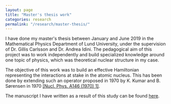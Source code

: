 ```yaml
---
layout: page
title: "Master's thesis work"
categories: research
permalink: "/research/master-thesis/" 
---
```


I have done my master's thesis between January and June 2019 in the Mathematical Physics Department of Lund University, under the supervision of Dr. Gillis Carlsson and Dr. Andrea Idini. The pedagogical aim of this project was to work independently and build specialized knowledge around one topic of physics, which was theoretical nuclear structure in my case.

The objective of this work was to build an effective Hamiltonian representing the interactions at stake in the atomic nucleus. This has been done by extending such an operator proposed in 1970 by K. Kumar and B. Sørensen in 1970 [[Nucl. Phys. A146 (1970) 1]](https://www.sciencedirect.com/science/article/abs/pii/0375947470910821).

The manuscript I have written as a result of this study can be found [here](https://lup.lub.lu.se/student-papers/search/publication/8986100).
